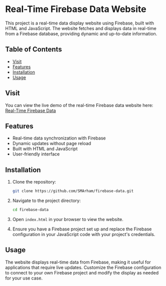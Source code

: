 # Real-Time Firebase Data Website

This project is a real-time data display website using Firebase, built with HTML and JavaScript. The website fetches and displays data in real-time from a Firebase database, providing dynamic and up-to-date information.

## Table of Contents

- [Visit](#visit)
- [Features](#features)
- [Installation](#installation)
- [Usage](#usage)

## Visit

You can view the live demo of the real-time Firebase data website here: [Real-Time Firebase Data](https://firebase-data.vercel.app/)

## Features

- Real-time data synchronization with Firebase
- Dynamic updates without page reload
- Built with HTML and JavaScript
- User-friendly interface

## Installation

1. Clone the repository:

   ```bash
   git clone https://github.com/SMArham/firebase-data.git
   ```

2. Navigate to the project directory:

   ```bash
   cd firebase-data
   ```

3. Open `index.html` in your browser to view the website.

4. Ensure you have a Firebase project set up and replace the Firebase configuration in your JavaScript code with your project's credentials.

## Usage

The website displays real-time data from Firebase, making it useful for applications that require live updates. Customize the Firebase configuration to connect to your own Firebase project and modify the display as needed for your use case.

